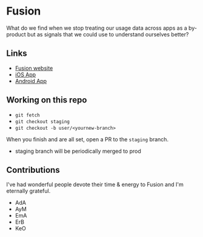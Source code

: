 # Fusion

What do we find when we stop treating our usage data across apps as a by-product but as signals that we could use to understand ourselves better?

## Links
- [Fusion website](https://usefusion.app)
- [iOS App](https://apps.apple.com/ca/app/usefusion/id6445860500?platform=iphone)
- [Android App](https://play.google.com/store/apps/details?id=com.neurofusion.fusion&pli=1)

## Working on this repo

- `git fetch`
- `git checkout staging`
- `git checkout -b user/<yournew-branch>`

When you finish and are all set, open a PR to the `staging` branch.

- staging branch will be periodically merged to prod

## Contributions
I've had wonderful people devote their time & energy to Fusion and I'm eternally grateful.

- AdA
- AyM
- EmA
- ErB
- KeO
